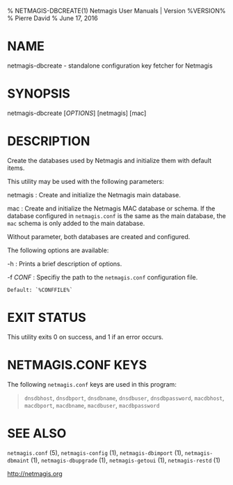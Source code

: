 % NETMAGIS-DBCREATE(1) Netmagis User Manuals | Version %VERSION%
% Pierre David
% June 17, 2016

# NAME

netmagis-dbcreate - standalone configuration key fetcher for Netmagis


# SYNOPSIS

netmagis-dbcreate [*OPTIONS*] [netmagis] [mac]


# DESCRIPTION

Create the databases used by Netmagis and initialize them with default
items.

This utility may be used with the following parameters:

netmagis
  : Create and initialize the Netmagis main database.

mac
  : Create and initialize the Netmagis MAC database or schema. If
    the database configured in `netmagis.conf` is the same as the
    main database, the `mac` schema is only added to the main
    database.

Without parameter, both databases are created and configured.

The following options are available:

-h
  : Prints a brief description of options.

-f *CONF*
  : Specifiy the path to the `netmagis.conf` configuration file.

    Default: `%CONFFILE%`


# EXIT STATUS

This utility exits 0 on success, and 1 if an error occurs.


# NETMAGIS.CONF KEYS

The following `netmagis.conf` keys are used in this program:

  > `dnsdbhost`, `dnsdbport`, `dnsdbname`, `dnsdbuser`, `dnsdbpassword`,
  `macdbhost`, `macdbport`, `macdbname`, `macdbuser`, `macdbpassword`


# SEE ALSO

`netmagis.conf` (5),
`netmagis-config` (1),
`netmagis-dbimport` (1),
`netmagis-dbmaint` (1),
`netmagis-dbupgrade` (1),
`netmagis-getoui` (1),
`netmagis-restd` (1)

<http://netmagis.org>
